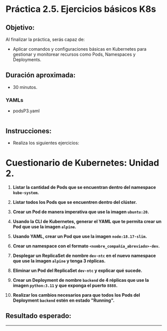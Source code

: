 # Práctica 2.5. Ejercicios básicos K8s

## Objetivo:

Al finalizar la práctica, serás capaz de:
- Aplicar comandos y configuraciones básicas en Kubernetes para gestionar y monitorear recursos como Pods, Namespaces y Deployments.


## Duración aproximada:
- 30 minutos.

### YAMLs

- podsP3.yaml

```yaml
```

## Instrucciones:

- Realiza los siguientes ejercicios:

# Cuestionario de Kubernetes: Unidad 2.

1. **Listar la cantidad de Pods que se encuentran dentro del namespace `kube-system`.**

2. **Listar todos los Pods que se encuentren dentro del clúster.**

3. **Crear un Pod de manera imperativa que use la imagen `ubuntu:20`.**

4. **Usando la CLI de Kubernetes, generar el YAML que te permita crear un Pod que use la imagen `alpine`.**

5. **Usando YAML, crear un Pod que use la imagen `node:18.17-slim`.**

6. **Crear un namespace con el formato `<nombre_compañía_abreviado>-dev`.**

7. **Desplegar un ReplicaSet de nombre `dev-ntc` en el nuevo namespace que use la imagen `alpine` y tenga 3 réplicas.**

8. **Eliminar un Pod del ReplicaSet `dev-ntc` y explicar qué sucede.**

9. **Crear un Deployment de nombre `backend` de 4 réplicas que use la imagen `python:3.11` y que exponga el puerto `8888`.**

10. **Realizar los cambios necesarios para que todos los Pods del Deployment `backend` estén en estado "Running".**

## Resultado esperado:

---
